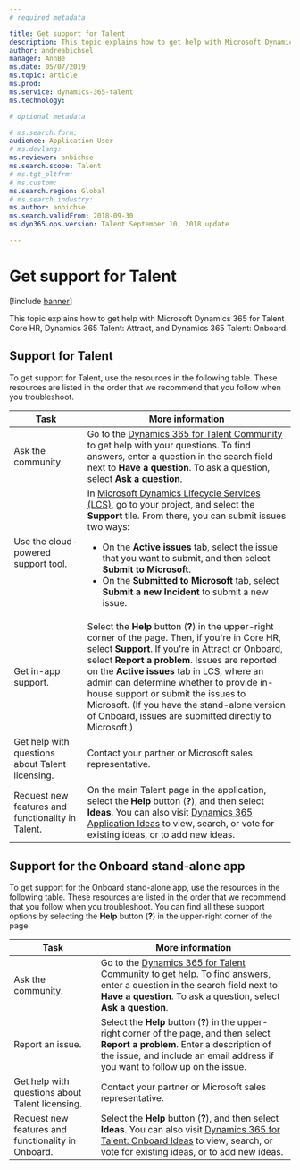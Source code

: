 ```yaml
---
# required metadata

title: Get support for Talent
description: This topic explains how to get help with Microsoft Dynamics 365 for Talent.
author: andreabichsel
manager: AnnBe
ms.date: 05/07/2019
ms.topic: article
ms.prod: 
ms.service: dynamics-365-talent
ms.technology: 

# optional metadata

# ms.search.form: 
audience: Application User
# ms.devlang: 
ms.reviewer: anbichse
ms.search.scope: Talent
# ms.tgt_pltfrm: 
# ms.custom: 
ms.search.region: Global
# ms.search.industry: 
ms.author: anbichse
ms.search.validFrom: 2018-09-30
ms.dyn365.ops.version: Talent September 10, 2018 update

---
```


# Get support for Talent

[!include [banner](includes/banner.md)]

This topic explains how to get help with Microsoft Dynamics 365 for Talent Core HR, Dynamics 365 Talent: Attract, and Dynamics 365 Talent: Onboard.

## Support for Talent

To get support for Talent, use the resources in the following table. These resources are listed in the order that we recommend that you follow when you troubleshoot.

| Task | More information |
|------|------------------|
| Ask the community. | Go to the [Dynamics 365 for Talent Community](https://community.dynamics.com/365/talent) to get help with your questions. To find answers, enter a question in the search field next to **Have a question**. To ask a question, select **Ask a question**. |
| Use the cloud-powered support tool. | In [Microsoft Dynamics Lifecycle Services (LCS)](https://lcs.dynamics.com/), go to your project, and select the **Support** tile. From there, you can submit issues two ways:<ul><li>On the **Active issues** tab, select the issue that you want to submit, and then select **Submit to Microsoft**.</li><li>On the **Submitted to Microsoft** tab, select **Submit a new Incident** to submit a new issue.</li></ul> |
| Get in-app support. | Select the **Help** button (**?**) in the upper-right corner of the page. Then, if you're in Core HR, select **Support**. If you're in Attract or Onboard, select **Report a problem**. Issues are reported on the **Active issues** tab in LCS, where an admin can determine whether to provide in-house support or submit the issues to Microsoft. (If you have the stand-alone version of Onboard, issues are submitted directly to Microsoft.) |
| Get help with questions about Talent licensing. | Contact your partner or Microsoft sales representative. |
| Request new features and functionality in Talent. | On the main Talent page in the application, select the **Help** button (**?**), and then select **Ideas**. You can also visit [Dynamics 365 Application Ideas](https://experience.dynamics.com/ideas/) to view, search, or vote for existing ideas, or to add new ideas. |

## Support for the Onboard stand-alone app

To get support for the Onboard stand-alone app, use the resources in the following table. These resources are listed in the order that we recommend that you follow when you troubleshoot. You can find all these support options by selecting the **Help** button (**?**) in the upper-right corner of the page.

| Task | More information |
|------|------------------|
| Ask the community. | Go to the [Dynamics 365 for Talent Community](https://community.dynamics.com/365/talent) to get help. To find answers, enter a question in the search field next to **Have a question**. To ask a question, select **Ask a question**. |
| Report an issue. | Select the **Help** button (**?**) in the upper-right corner of the page, and then select **Report a problem**. Enter a description of the issue, and include an email address if you want to follow up on the issue. |
| Get help with questions about Talent licensing. | Contact your partner or Microsoft sales representative. |
| Request new features and functionality in Onboard. | Select the **Help** button (**?**), and then select **Ideas**. You can also visit [Dynamics 365 for Talent: Onboard Ideas](https://experience.dynamics.com/ideas/categories/?forum=569a7fb2-8327-e911-a95a-000d3a4f3883&forumName=Dynamics%20365%20for%20Talent%3A%20Onboard) to view, search, or vote for existing ideas, or to add new ideas. |
